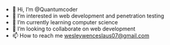 - 👋 Hi, I’m @Quantumcoder
- 👀 I’m interested in web development and penetration testing
- 🌱 I’m currently learning computer science
- 💞️ I’m looking to collaborate on web development 
- 📫 How to reach me wesleywenceslaus07@gmail.com 

<!---
Wenceslausstar/Wenceslausstar is a ✨ special ✨ repository because its `README.md` (this file) appears on your GitHub profile.
You can click the Preview link to take a look at your changes.
--->
